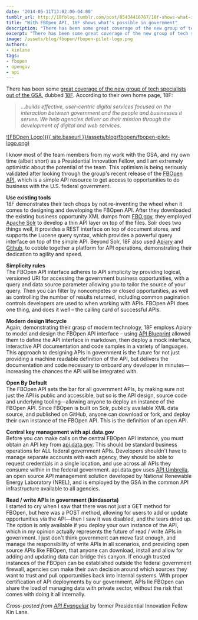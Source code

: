 ```yaml
---
date: '2014-05-11T13:02:00-04:00'
tumblr_url: http://18fblog.tumblr.com/post/85434416767/18f-shows-what-is-possible-in-government-with-fbopen
title: "With FBOpen API, 18F shows what's possible in government"
description: "There has been some great coverage of the new group of tech specialists out of the GSA, dubbed 18F."
excerpt: "There has been some great coverage of the new group of tech specialists out of the GSA, dubbed 18F."
image: /assets/blog/fbopen/fbopen-pilot-logo.png
authors:
- kinlane
tags:
- fbopen
- opengov
- api
---
```


There has been some [great coverage of the new group of tech specialists
out of the
GSA](http://e-pluribusunum.com/2014/03/12/at-18f-in-gsa-u-s-seeks-to-tap-the-success-of-the-u-k-s-government-digital-services/),
dubbed [18F](https://18f.gsa.gov/). According to their own home page,
18F:

> *...builds effective, user-centric digital services focused on the
> interaction between government and the people and businesses it
> serves. We help agencies deliver on their mission through the
> development of digital and web services.*

[![FBOpen
Logo]({{ site.baseurl }}/assets/blog/fbopen/fbopen-pilot-logo.png)](https://fbopen.gsa.gov)

I know most of the team members from my work with the GSA, and my own
time (albeit short) as a Presidential Innovation Fellow, and I am
extremely optimistic about the potential of the team. This optimism is
being seriously validated after looking through the group's recent
release of the [FBOpen API](http://docs.fbopen.apiary.io), which is a
simple API resource to get access to opportunities to do business with
the U.S. federal government.

**Use existing tools**\
18F demonstrates their tech chops by not re-inventing the wheel when it
comes to designing and developing the FBOpen API. After they downloaded
the existing business opportunity XML dumps from
[FBO.gov](https://www.fbo.gov), they employed [Apache
Solr](https://lucene.apache.org/solr/) to develop a thin API layer on
top of the files. Solr does two things well, it provides a REST
interface on top of document stores, and supports the Lucene query
syntax, which provides a powerful query interface on top of the simple
API. Beyond Solr, 18F also used [Apiary](https://apiary.io) and
[Github](https://github.com), to cobble together a platform for API
operations, demonstrating their dedication to agility and speed.

**Simplicity rules**\
 The FBOpen API interface adheres to API simplicity by providing
logical, versioned URI for accessing the government business
opportunities, with a query and data source parameter allowing you to
tailor the source of your query. Then you can filter by noncompetes or
closed opportunities, as well as controlling the number of results
returned, including common pagination controls developers are used to
when working with APIs. FBOpen API does one thing, and does it well –
the calling card of successful APIs.

**Modern design lifecycle**\
 Again, demonstrating their grasp of modern technology, 18F employs
Apiary to model and design the FBOpen API interface – using [API
Blueprint](https://apiblueprint.org) allowed them to define the API
interface in markdown, then deploy a mock interface, interactive API
documentation and code samples in a variety of languages. This approach
to designing APIs in government is the future for not just providing a
machine readable definition of the API, but delivers the documentation
and code necessary to onboard any developer in minutes—increasing the
chances the API will be integrated with.

**Open By Default**\
 The FBOpen API sets the bar for all government APIs, by making sure not
just the API is public and accessible, but so is the API design, source
code and underlying tooling—allowing anyone to deploy an instance of the
FBOpen API. Since FBOpen is built on Solr, publicly available XML data
source, and published on GitHub, anyone can download or fork, and deploy
their own instance of the FBOpen API. This is the definition of an open
API.

**Central key management with api.data.gov**\
 Before you can make calls on the central FBOpen API instance, you must
obtain an API key from [api.data.gov](https://api.data.gov). This should
be standard business operations for ALL federal government APIs.
Developers shouldn't have to manage separate accounts with each agency,
they should be able to request credentials in a single location, and use
across all APIs they consume within in the federal government.
api.data.gov uses [API Umbrella](https://github.com/NREL/api-umbrella),
an open source API management solution developed by National Renewable
Energy Laboratory (NREL), and is employed by the GSA in the common API
infrastructure available to all agencies.

**Read / write APIs in government (kindasorta)**\
 I started to cry when I saw that there was not just a GET method for
FBOpen, but here was a POST method, allowing for users to add or update
opportunities via the API—then I saw it was disabled, and the tears
dried up. The option is only available if you deploy your own instance
of the API, which in my opinion actually represents the future of read /
write APIs in government. I just don't think government can move fast
enough, and manage the responsibility of write APIs in all scenarios,
and providing open source APIs like FBOpen, that anyone can download,
install and allow for adding and updating data can bridge this canyon.
If enough trusted instances of the FBOpen can be established outside the
federal government firewall, agencies can make their own decision around
which sources they want to trust and pull opportunities back into
internal systems. With proper certification of API deployments by our
government, APIs lie FBOpen can share the load of managing data with
private sector, without the risk that comes with doing it all
internally.

*Cross-posted from [API
Evangelist](https://apievangelist.com/2014/04/08/18f-shows-what-is-possible-in-government-with-fbopen-api/)*
by former Presidential Innovation Fellow Kin Lane.

